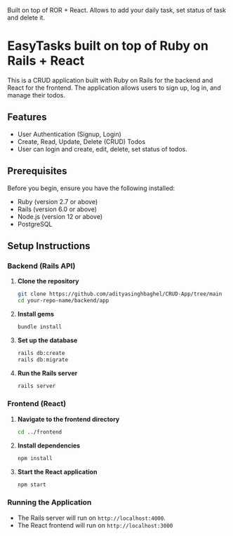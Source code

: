 Built on top of ROR + React. Allows to add your daily task, set status of task and delete it.



# EasyTasks built on top of Ruby on Rails + React

This is a CRUD application built with Ruby on Rails for the backend and React for the frontend. The application allows users to sign up, log in, and manage their todos.

## Features

- User Authentication (Signup, Login)
- Create, Read, Update, Delete (CRUD) Todos
- User can login and create, edit, delete, set status of todos.

## Prerequisites

Before you begin, ensure you have the following installed:

- Ruby (version 2.7 or above)
- Rails (version 6.0 or above)
- Node.js (version 12 or above)
- PostgreSQL

## Setup Instructions

### Backend (Rails API)

1. **Clone the repository**

    ```sh
    git clone https://github.com/adityasinghbaghel/CRUD-App/tree/main
    cd your-repo-name/backend/app
    ```

2. **Install gems**

    ```sh
    bundle install
    ```

3. **Set up the database**

    ```sh
    rails db:create
    rails db:migrate
    ```

4. **Run the Rails server**

    ```sh
    rails server
    ```

### Frontend (React)

1. **Navigate to the frontend directory**

    ```sh
    cd ../frontend
    ```

2. **Install dependencies**

    ```sh
    npm install
    ```

3. **Start the React application**

    ```sh
    npm start
    ```

### Running the Application

- The Rails server will run on `http://localhost:4000`.
- The React frontend will run on `http://localhost:3000`

